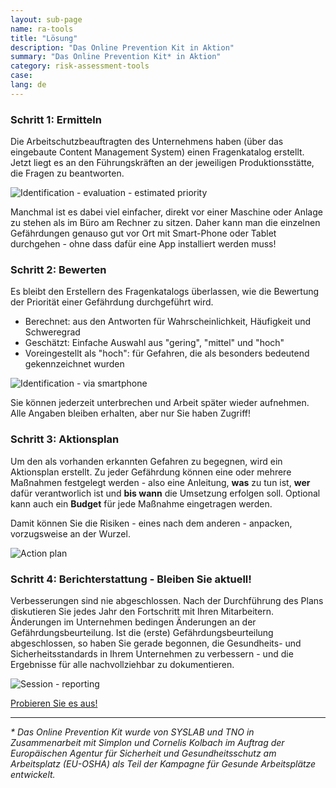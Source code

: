 ```yaml
---
layout: sub-page
name: ra-tools
title: "Lösung"
description: "Das Online Prevention Kit in Aktion"
summary: "Das Online Prevention Kit* in Aktion"
category: risk-assessment-tools
case:
lang: de
---
```



### Schritt 1: Ermitteln

Die Arbeitschutzbeauftragten des Unternehmens haben (über das eingebaute Content Management System) einen Fragenkatalog erstellt. Jetzt liegt es an den Führungskräften an der jeweiligen Produktionsstätte, die Fragen zu beantworten.

![Identification - evaluation - estimated priority](/media/risk-assessment/oira_identification.png)

Manchmal ist es dabei viel einfacher, direkt vor einer Maschine oder Anlage zu stehen als im Büro am Rechner zu sitzen. Daher kann man die einzelnen Gefährdungen genauso gut vor Ort mit Smart-Phone oder Tablet durchgehen - ohne dass dafür eine App installiert werden muss!


### Schritt 2: Bewerten

Es bleibt den Erstellern des Fragenkatalogs überlassen, wie die Bewertung der Priorität einer Gefährdung durchgeführt wird.

* Berechnet: aus den Antworten für Wahrscheinlichkeit, Häufigkeit und Schweregrad
* Geschätzt: Einfache Auswahl aus "gering", "mittel" und "hoch"
* Voreingestellt als "hoch": für Gefahren, die als besonders bedeutend gekennzeichnet wurden

![Identification - via smartphone](/media/risk-assessment/oira_iphone_identification_evaluation.png)

Sie können jederzeit unterbrechen und Arbeit später wieder aufnehmen. Alle Angaben bleiben erhalten, aber nur Sie haben Zugriff!


### Schritt 3: Aktionsplan

Um den als vorhanden erkannten Gefahren zu begegnen, wird ein Aktionsplan erstellt. Zu jeder Gefährdung können eine oder mehrere Maßnahmen festgelegt werden - also eine Anleitung, **was** zu tun ist, **wer** dafür verantworlich ist und **bis wann** die Umsetzung erfolgen soll. Optional kann auch ein **Budget** für jede Maßnahme eingetragen werden.

Damit können Sie die Risiken - eines nach dem anderen - anpacken, vorzugsweise an der Wurzel.

![Action plan](/media/risk-assessment/oira_ipad_action_plan.png)

### Schritt 4: Berichterstattung - Bleiben Sie aktuell!

Verbesserungen sind nie abgeschlossen. Nach der Durchführung des Plans diskutieren Sie jedes Jahr den Fortschritt mit Ihren Mitarbeitern. Änderungen im Unternehmen bedingen Änderungen an der Gefährdungsbeurteilung. Ist die (erste) Gefährdungsbeurteilung abgeschlossen, so haben Sie gerade begonnen, die Gesundheits- und Sicherheitsstandards in Ihrem Unternehmen zu verbessern - und die Ergebnisse für alle nachvollziehbar zu dokumentieren.

![Session - reporting](/media/risk-assessment/oira_reports.png)


<a href="#ra-demo-buchen" class="pat-scroll icon-right-open pat-button">Probieren Sie es aus!</a>


----------

_* Das Online Prevention Kit wurde von SYSLAB und TNO in Zusammenarbeit mit Simplon und Cornelis Kolbach im Auftrag der Europäischen Agentur für Sicherheit und Gesundheitsschutz am Arbeitsplatz (EU-OSHA) als Teil der Kampagne für Gesunde Arbeitsplätze entwickelt._

